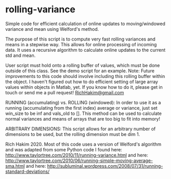 # rolling-variance
Simple code for efficient calculation of online updates to moving/windowed variance and mean using Welford's method.
 
The purpose of this script is to compute very fast rolling variances and means in a stepwise way. This allows for online processing of incoming data. It uses a recursive algorithm to calculate online updates to the current std and mean.

User script must hold onto a rolling buffer of values, which must be done outside of this class. See the demo script for an example. 
Note: Future improvements to this code should involve including this rolling buffer within the object. I haven't figured out how to do efficient setting of large array values within objects in Matlab, yet. If you know how to do it, please get in touch or send me a pull request! RichHakim@gmail.com

RUNNING (accumulating) vs. ROLLING (windowed):
In order to use it as a running (accumulating from the first index) average or variance, just set win_size to be inf and vals_old to []. This method can be used to calculate normal variances and means of arrays that are too big to fit into memory!

ARBITRARY DIMENSIONS:
This script allows for an arbitrary number of dimensions to be used, but the rolling dimension must be dim 1.

Rich Hakim 2020.
Most of this code uses a version of Welford's algorithm and was adapted from some Python code I found here:
http://www.taylortree.com/2010/11/running-variance.html 
and here: 
http://www.taylortree.com/2010/06/running-simple-moving-average-sma.html
and here:
http://subluminal.wordpress.com/2008/07/31/running-standard-deviations/
